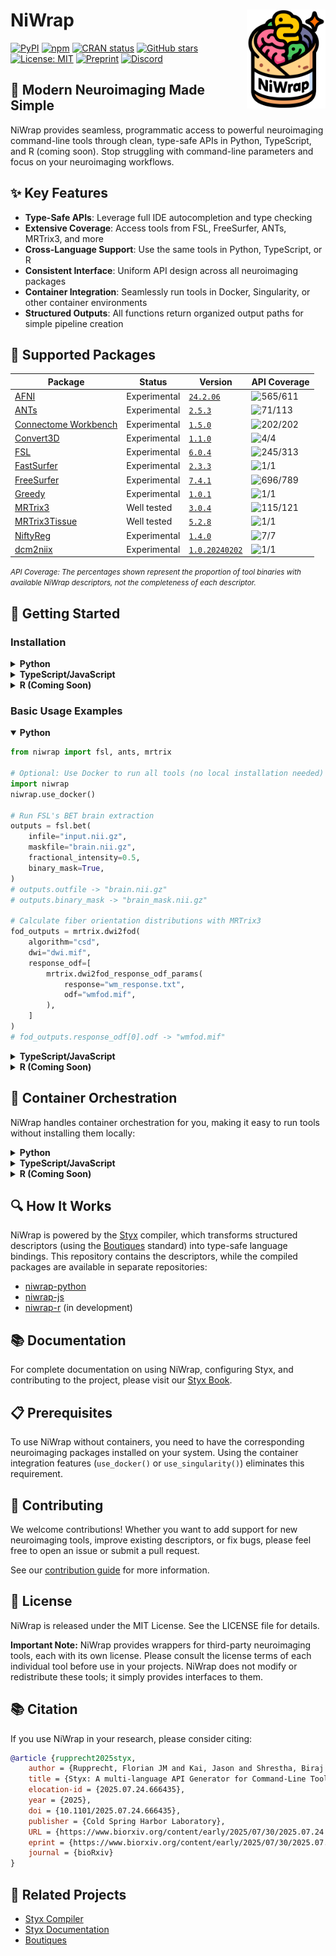 # NiWrap <img src="logo.svg" align="right" width="25%"/>

[![PyPI](https://img.shields.io/pypi/v/niwrap.svg)](https://pypi.org/project/niwrap/)
[![npm](https://img.shields.io/npm/v/niwrap.svg)](https://www.npmjs.com/package/niwrap)
[![CRAN status](https://img.shields.io/badge/CRAN-coming%20soon-orange)](https://cran.r-project.org/)
[![GitHub stars](https://img.shields.io/github/stars/styx-api/niwrap?style=social)](https://github.com/styx-api/niwrap/stargazers)
[![License: MIT](https://img.shields.io/badge/License-MIT-blue.svg)](https://opensource.org/licenses/MIT)
[![Preprint](https://img.shields.io/badge/bioRxiv-preprint-green?logo=bookstack&logoColor=white)](https://doi.org/10.1101/2025.07.24.666435)
[![Discord](https://dcbadge.limes.pink/api/server/https://discord.gg/QMKUVCFWsR?style=flat)](https://discord.gg/QMKUVCFWsR)

## 🧠 Modern Neuroimaging Made Simple

NiWrap provides seamless, programmatic access to powerful neuroimaging command-line tools through clean, type-safe APIs in Python, TypeScript, and R (coming soon). Stop struggling with command-line parameters and focus on your neuroimaging workflows.

## ✨ Key Features

- **Type-Safe APIs**: Leverage full IDE autocompletion and type checking
- **Extensive Coverage**: Access tools from FSL, FreeSurfer, ANTs, MRTrix3, and more
- **Cross-Language Support**: Use the same tools in Python, TypeScript, or R
- **Consistent Interface**: Uniform API design across all neuroimaging packages
- **Container Integration**: Seamlessly run tools in Docker, Singularity, or other container environments
- **Structured Outputs**: All functions return organized output paths for simple pipeline creation

## 🧰 Supported Packages

<!-- START_PACKAGES_TABLE -->

| Package | Status | Version | API Coverage |
| --- | --- | --- | --- |
| [AFNI](https://afni.nimh.nih.gov/) | Experimental | [`24.2.06`](https://hub.docker.com/r/afni/afni_make_build) | ![565/611](https://progress-bar.xyz/565/?scale=611&suffix=%2F611) |
| [ANTs](https://github.com/ANTsX/ANTs) | Experimental | [`2.5.3`](https://hub.docker.com/r/antsx/ants) | ![71/113](https://progress-bar.xyz/71/?scale=113&suffix=%2F113) |
| [Connectome Workbench](https://github.com/Washington-University/workbench) | Experimental | [`1.5.0`](https://hub.docker.com/r/brainlife/connectome_workbench) | ![202/202](https://progress-bar.xyz/202/?scale=202&suffix=%2F202) |
| [Convert3D](http://www.itksnap.org/pmwiki/pmwiki.php?n=Convert3D.Convert3D) | Experimental | [`1.1.0`](https://hub.docker.com/r/pyushkevich/itksnap) | ![4/4](https://progress-bar.xyz/4/?scale=4&suffix=%2F4) |
| [FSL](https://fsl.fmrib.ox.ac.uk/fsl/fslwiki) | Experimental | [`6.0.4`](https://hub.docker.com/r/brainlife/fsl) | ![245/313](https://progress-bar.xyz/245/?scale=313&suffix=%2F313) |
| [FastSurfer](https://github.com/Deep-MI/FastSurfer) | Experimental | [`2.3.3`](https://hub.docker.com/r/deepmi/fastsurfer) | ![1/1](https://progress-bar.xyz/1/?scale=1&suffix=%2F1) |
| [FreeSurfer](https://github.com/freesurfer/freesurfer) | Experimental | [`7.4.1`](https://hub.docker.com/r/freesurfer/freesurfer) | ![696/789](https://progress-bar.xyz/696/?scale=789&suffix=%2F789) |
| [Greedy](https://sites.google.com/view/greedyreg/about) | Experimental | [`1.0.1`](https://hub.docker.com/r/pyushkevich/itksnap) | ![1/1](https://progress-bar.xyz/1/?scale=1&suffix=%2F1) |
| [MRTrix3](https://www.mrtrix.org/) | Well tested | [`3.0.4`](https://hub.docker.com/r/mrtrix3/mrtrix3) | ![115/121](https://progress-bar.xyz/115/?scale=121&suffix=%2F121) |
| [MRTrix3Tissue](https://3tissue.github.io/) | Well tested | [`5.2.8`](https://hub.docker.com/r/brainlife/3tissue) | ![1/1](https://progress-bar.xyz/1/?scale=1&suffix=%2F1) |
| [NiftyReg](http://cmictig.cs.ucl.ac.uk/wiki/index.php/NiftyReg) | Experimental | [`1.4.0`](https://hub.docker.com/r/vnmd/niftyreg_1.4.0) | ![7/7](https://progress-bar.xyz/7/?scale=7&suffix=%2F7) |
| [dcm2niix](https://github.com/rordenlab/dcm2niix) | Experimental | [`1.0.20240202`](https://hub.docker.com/r/vnmd/dcm2niix_v1.0.20240202) | ![1/1](https://progress-bar.xyz/1/?scale=1&suffix=%2F1) |
<!-- END_PACKAGES_TABLE -->
<small>*API Coverage: The percentages shown represent the proportion of tool binaries with available NiWrap descriptors, not the completeness of each descriptor.*</small>

## 🚀 Getting Started

### Installation

<details>
<summary><b>Python</b></summary>

```bash
pip install niwrap
```
</details>

<details>
<summary><b>TypeScript/JavaScript</b></summary>

```bash
npm install niwrap
# or
yarn add niwrap
```
</details>

<details>
<summary><b>R (Coming Soon)</b></summary>

```bash
# Not yet available on CRAN
# Coming soon!
```
</details>

### Basic Usage Examples

<details open>
<summary><b>Python</b></summary>

```python
from niwrap import fsl, ants, mrtrix

# Optional: Use Docker to run all tools (no local installation needed)
import niwrap
niwrap.use_docker()

# Run FSL's BET brain extraction
outputs = fsl.bet(
    infile="input.nii.gz", 
    maskfile="brain.nii.gz", 
    fractional_intensity=0.5,
    binary_mask=True,
)
# outputs.outfile -> "brain.nii.gz"
# outputs.binary_mask -> "brain_mask.nii.gz"

# Calculate fiber orientation distributions with MRTrix3
fod_outputs = mrtrix.dwi2fod(
    algorithm="csd",
    dwi="dwi.mif",
    response_odf=[
        mrtrix.dwi2fod_response_odf_params(
            response="wm_response.txt",
            odf="wmfod.mif",
        ),
    ]
)
# fod_outputs.response_odf[0].odf -> "wmfod.mif"
```
</details>

<details>
<summary><b>TypeScript/JavaScript</b></summary>

```typescript
import { niwrap, fsl, ants, mrtrix3 } from 'niwrap';

// Optional: Use Docker to run all tools (no local installation needed)
niwrap.useDocker();

// Run FSL's BET brain extraction
const outputs = await fsl.bet({
    input: "input.nii.gz", 
    output: "brain.nii.gz",
    f: 0.5 
});
// outputs.outputFile -> "brain.nii.gz"
// outputs.maskFile -> "brain_mask.nii.gz"

// Calculate fiber orientation distributions with MRTrix3
const fodOutputs = await mrtrix3.dwi2fod({
    algorithm: "csd",
    in_file: "dwi.mif",
    wm_txt: "wm_response.txt",
    wm_odf: "wmfod.mif"
});
// fodOutputs.wmOdf -> "wmfod.mif"
```
</details>

<details>
<summary><b>R (Coming Soon)</b></summary>

```R
library(niwrap)

# Optional: Use Docker to run all tools (no local installation needed)
niwrap$use_docker()

# Run FSL's BET brain extraction
outputs <- fsl$bet("input.nii.gz", "brain.nii.gz", fractional_intensity=0.5)
# outputs$output_file -> "brain.nii.gz"
# outputs$mask_file -> "brain_mask.nii.gz"

# More functionality coming soon!
```
</details>

## 🔧 Container Orchestration

NiWrap handles container orchestration for you, making it easy to run tools without installing them locally:

<details>
<summary><b>Python</b></summary>

```python
import niwrap

# Use Docker containers
niwrap.use_docker()

# Use Singularity containers
niwrap.use_singularity()

# Custom container configuration
niwrap.use_docker()
```
</details>

<details>
<summary><b>TypeScript/JavaScript</b></summary>

```typescript
import { niwrap } from 'niwrap';

// Use Docker containers
niwrap.useDocker();

// Use Singularity containers
niwrap.useSingularity();

// Custom container configuration
niwrap.useDocker({
    bindMounts: ["/data:/data"],
    envs: {"CUDA_VISIBLE_DEVICES": "0"}
});
```
</details>

<details>
<summary><b>R (Coming Soon)</b></summary>

```R
library(niwrap)

# Use Docker containers
niwrap$use_docker()

# Use Singularity containers
niwrap$use_singularity()

# Custom container configuration
niwrap$use_docker(
    bind_mounts = c("/data:/data"),
    envs = list(CUDA_VISIBLE_DEVICES = "0")
)
```
</details>

## 🔍 How It Works

NiWrap is powered by the [Styx](https://github.com/styx-api/styx) compiler, which transforms structured descriptors (using the [Boutiques](https://boutiques.github.io/) standard) into type-safe language bindings. This repository contains the descriptors, while the compiled packages are available in separate repositories:

- [niwrap-python](https://github.com/styx-api/niwrap-python)
- [niwrap-js](https://github.com/styx-api/niwrap-js)
- [niwrap-r](https://github.com/styx-api/niwrap-r) (in development)

## 📚 Documentation

For complete documentation on using NiWrap, configuring Styx, and contributing to the project, please visit our [Styx Book](https://styx-api.github.io/styxbook/).

## 📋 Prerequisites

To use NiWrap without containers, you need to have the corresponding neuroimaging packages installed on your system. Using the container integration features (`use_docker()` or `use_singularity()`) eliminates this requirement.

## 🤝 Contributing

We welcome contributions! Whether you want to add support for new neuroimaging tools, improve existing descriptors, or fix bugs, please feel free to open an issue or submit a pull request.

See our [contribution guide](https://styx-api.github.io/styxbook/contributing.html) for more information.

## 📄 License

NiWrap is released under the MIT License. See the LICENSE file for details.

**Important Note:** NiWrap provides wrappers for third-party neuroimaging tools, each with its own license. Please consult the license terms of each individual tool before use in your projects. NiWrap does not modify or redistribute these tools; it simply provides interfaces to them.

## 📚 Citation

If you use NiWrap in your research, please consider citing:

```bibtex
@article {rupprecht2025styx,
	author = {Rupprecht, Florian JM and Kai, Jason and Shrestha, Biraj and Giavasis, Steven and Xu, Ting and Glatard, Tristan and Milham, Michael P and Kiar, Gregory},
	title = {Styx: A multi-language API Generator for Command-Line Tools},
	elocation-id = {2025.07.24.666435},
	year = {2025},
	doi = {10.1101/2025.07.24.666435},
	publisher = {Cold Spring Harbor Laboratory},
	URL = {https://www.biorxiv.org/content/early/2025/07/30/2025.07.24.666435},
	eprint = {https://www.biorxiv.org/content/early/2025/07/30/2025.07.24.666435.full.pdf},
	journal = {bioRxiv}
}
```

## 🔗 Related Projects

- [Styx Compiler](https://github.com/styx-api/styx)
- [Styx Documentation](https://styx-api.github.io/styxbook/)
- [Boutiques](https://boutiques.github.io/)

